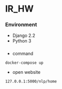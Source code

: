 # IR_HW

### Environment
- Django 2.2
- Python 3

### 
- command
```
docker-compose up
```
- open website
```
127.0.0.1:5000/nlp/home
```
